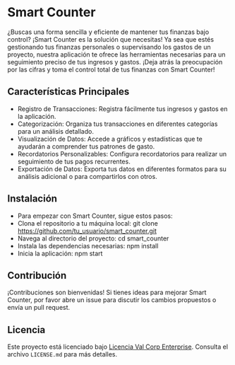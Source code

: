 # Smart Counter

¿Buscas una forma sencilla y eficiente de mantener tus finanzas bajo control? ¡Smart Counter es la solución que necesitas! Ya sea que estés gestionando tus finanzas personales o supervisando los gastos de un proyecto, nuestra aplicación te ofrece las herramientas necesarias para un seguimiento preciso de tus ingresos y gastos. ¡Deja atrás la preocupación por las cifras y toma el control total de tus finanzas con Smart Counter!

## Características Principales
-  Registro de Transacciones: Registra fácilmente tus ingresos y gastos en la aplicación.
-  Categorización: Organiza tus transacciones en diferentes categorías para un análisis detallado.
-  Visualización de Datos: Accede a gráficos y estadísticas que te ayudarán a comprender tus patrones de gasto.
-  Recordatorios Personalizables: Configura recordatorios para realizar un seguimiento de tus pagos recurrentes.
-  Exportación de Datos: Exporta tus datos en diferentes formatos para su análisis adicional o para compartirlos con otros.
  
## Instalación
-  Para empezar con Smart Counter, sigue estos pasos:
  -  Clona el repositorio a tu máquina local:
      git clone https://github.com/tu_usuario/smart_counter.git
  -  Navega al directorio del proyecto:
      cd smart_counter
  -  Instala las dependencias necesarias:
      npm install
  -  Inicia la aplicación:
      npm start

## Contribución
¡Contribuciones son bienvenidas! Si tienes ideas para mejorar Smart Counter, por favor abre un issue para discutir los cambios propuestos o envía un pull request.

## Licencia
Este proyecto está licenciado bajo [Licencia Val Corp Enterprise](LICENSE.md). Consulta el archivo `LICENSE.md` para más detalles.